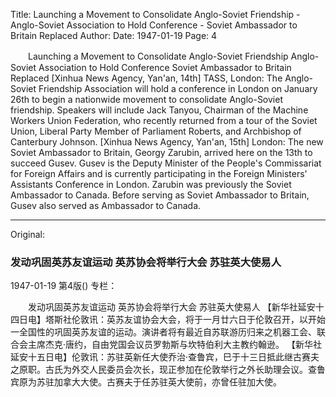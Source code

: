 Title: Launching a Movement to Consolidate Anglo-Soviet Friendship - Anglo-Soviet Association to Hold Conference - Soviet Ambassador to Britain Replaced
Author:
Date: 1947-01-19
Page: 4

　　Launching a Movement to Consolidate Anglo-Soviet Friendship
    Anglo-Soviet Association to Hold Conference
    Soviet Ambassador to Britain Replaced
    [Xinhua News Agency, Yan'an, 14th] TASS, London: The Anglo-Soviet Friendship Association will hold a conference in London on January 26th to begin a nationwide movement to consolidate Anglo-Soviet friendship. Speakers will include Jack Tanyou, Chairman of the Machine Workers Union Federation, who recently returned from a tour of the Soviet Union, Liberal Party Member of Parliament Roberts, and Archbishop of Canterbury Johnson.
    [Xinhua News Agency, Yan'an, 15th] London: The new Soviet Ambassador to Britain, Georgy Zarubin, arrived here on the 13th to succeed Gusev. Gusev is the Deputy Minister of the People's Commissariat for Foreign Affairs and is currently participating in the Foreign Ministers' Assistants Conference in London. Zarubin was previously the Soviet Ambassador to Canada. Before serving as Soviet Ambassador to Britain, Gusev also served as Ambassador to Canada.



<hr /> 

Original: 


### 发动巩固英苏友谊运动  英苏协会将举行大会  苏驻英大使易人

1947-01-19
第4版()
专栏：

　　发动巩固英苏友谊运动
    英苏协会将举行大会
    苏驻英大使易人
    【新华社延安十四日电】塔斯社伦敦讯：英苏友谊协会大会，将于一月廿六日于伦敦召开，以开始一全国性的巩固英苏友谊的运动。演讲者将有最近自苏联游历归来之机器工会、联合会主席杰克·唐约，自由党国会议员罗勃斯与坎特伯利大主教约翰逊。
    【新华社延安十五日电】伦敦讯：苏驻英新任大使乔治·查鲁宾，巳于十三日抵此继古赛夫之原职。古氏为外交人民委员会次长，现正参加在伦敦举行之外长助理会议。查鲁宾原为苏驻加拿大大使。古赛夫于任苏驻英大使前，亦曾任驻加大使。
